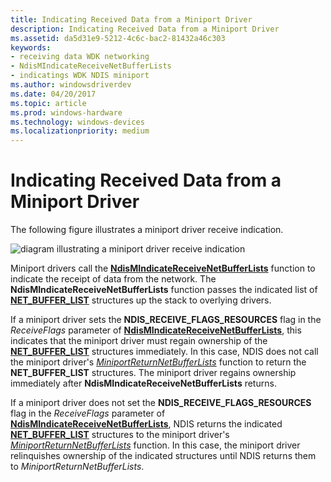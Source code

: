 ```yaml
---
title: Indicating Received Data from a Miniport Driver
description: Indicating Received Data from a Miniport Driver
ms.assetid: da5d31e9-5212-4c6c-bac2-81432a46c303
keywords:
- receiving data WDK networking
- NdisMIndicateReceiveNetBufferLists
- indicatings WDK NDIS miniport
ms.author: windowsdriverdev
ms.date: 04/20/2017
ms.topic: article
ms.prod: windows-hardware
ms.technology: windows-devices
ms.localizationpriority: medium
---
```


# Indicating Received Data from a Miniport Driver





The following figure illustrates a miniport driver receive indication.

![diagram illustrating a miniport driver receive indication](images/miniportreceive.png)

Miniport drivers call the [**NdisMIndicateReceiveNetBufferLists**](https://msdn.microsoft.com/library/windows/hardware/ff563598) function to indicate the receipt of data from the network. The **NdisMIndicateReceiveNetBufferLists** function passes the indicated list of [**NET\_BUFFER\_LIST**](https://msdn.microsoft.com/library/windows/hardware/ff568388) structures up the stack to overlying drivers.

If a miniport driver sets the **NDIS\_RECEIVE\_FLAGS\_RESOURCES** flag in the *ReceiveFlags* parameter of [**NdisMIndicateReceiveNetBufferLists**](https://msdn.microsoft.com/library/windows/hardware/ff563598), this indicates that the miniport driver must regain ownership of the [**NET\_BUFFER\_LIST**](https://msdn.microsoft.com/library/windows/hardware/ff568388) structures immediately. In this case, NDIS does not call the miniport driver's [*MiniportReturnNetBufferLists*](https://msdn.microsoft.com/library/windows/hardware/ff559437) function to return the **NET\_BUFFER\_LIST** structures. The miniport driver regains ownership immediately after **NdisMIndicateReceiveNetBufferLists** returns.

If a miniport driver does not set the **NDIS\_RECEIVE\_FLAGS\_RESOURCES** flag in the *ReceiveFlags* parameter of [**NdisMIndicateReceiveNetBufferLists**](https://msdn.microsoft.com/library/windows/hardware/ff563598), NDIS returns the indicated [**NET\_BUFFER\_LIST**](https://msdn.microsoft.com/library/windows/hardware/ff568388) structures to the miniport driver's [*MiniportReturnNetBufferLists*](https://msdn.microsoft.com/library/windows/hardware/ff559437) function. In this case, the miniport driver relinquishes ownership of the indicated structures until NDIS returns them to *MiniportReturnNetBufferLists*.

 

 





